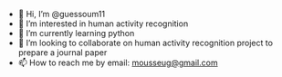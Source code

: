 - 👋 Hi, I’m @guessoum11
- 👀 I’m interested in human activity recognition 
- 🌱 I’m currently learning python
- 💞️ I’m looking to collaborate on human activity recognition project to prepare a journal paper
- 📫 How to reach me by email:   mousseug@gmail.com

<!---
guessoum11/guessoum11 is a ✨ special ✨ repository because its `README.md` (this file) appears on your GitHub profile.
You can click the Preview link to take a look at your changes.
--->
